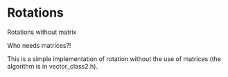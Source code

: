 # Rotations
Rotations without matrix

Who needs matrices?!

This is a simple implementation of rotation without the use of matrices (the
algorithm is in vector_class2.h).